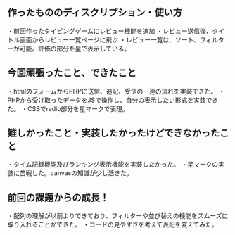 ## 作ったもののディスクリプション・使い方
・前回作ったタイピングゲームにレビュー機能を追加
・レビュー送信後、タイトル画面からレビュー一覧ページに飛ぶ
・レビュー一覧は、ソート、フィルターが可能。評価の部分を星で表示している。
## 今回頑張ったこと、できたこと
・htmlのフォームからPHPに送信、追記、受信の一連の流れを実装できた。
・PHPから受け取ったデータをJSで操作し、自分の表示したい形式を実装できた。
・CSSでradio部分を星マークで表現。
## 難しかったこと・実装したかったけどできなかったこと
・タイム記録機能及びランキング表示機能を実装したかった。
・星マークの実装に苦戦した。canvasの知識が少し活きた。
## 前回の課題からの成長！
・配列の理解が以前よりできており、フィルターや並び替えの機能をスムーズに取り入れることができた。
・コードの見やすさを考えて表記を変えてみた。
